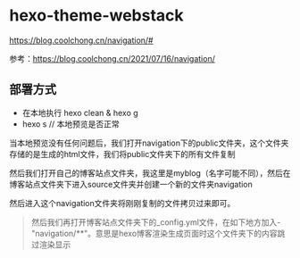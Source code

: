 # hexo-theme-webstack

https://blog.coolchong.cn/navigation/#

参考：https://blog.coolchong.cn/2021/07/16/navigation/


## 部署方式

- 在本地执行 hexo clean & hexo g
- hexo s // 本地预览是否正常

当本地预览没有任何问题后，我们打开navigation下的public文件夹，这个文件夹存储的是生成的html文件，我们将public文件夹下的所有文件复制

然后我们打开自己的博客站点文件夹，我这里是myblog（名字可能不同），然后在博客站点文件夹下进入source文件夹并创建一个新的文件夹navigation

然后进入这个navigation文件夹将刚刚复制的文件拷贝过来即可。

> 然后我们再打开博客站点文件夹下的_config.yml文件，在如下地方加入- "navigation/**"。意思是hexo博客渲染生成页面时这个文件夹下的内容跳过渲染显示